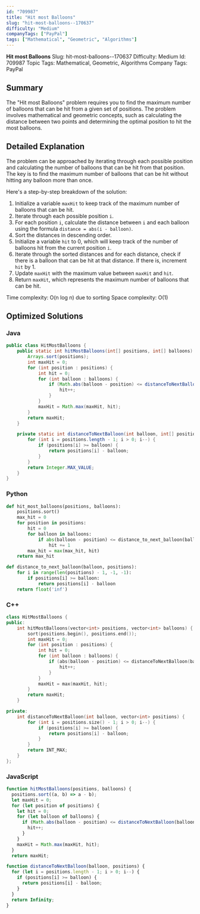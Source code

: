 ```yaml
---
id: "709987"
title: "Hit most Balloons"
slug: "hit-most-balloons--170637"
difficulty: "Medium"
companyTags: ["PayPal"]
tags: ["Mathematical", "Geometric", "Algorithms"]
---
```


**Hit most Balloons**
 Slug: hit-most-balloons--170637
Difficulty: Medium
Id: 709987
Topic Tags: Mathematical, Geometric, Algorithms
Company Tags: PayPal

## Summary
The "Hit most Balloons" problem requires you to find the maximum number of balloons that can be hit from a given set of positions. The problem involves mathematical and geometric concepts, such as calculating the distance between two points and determining the optimal position to hit the most balloons.

## Detailed Explanation
The problem can be approached by iterating through each possible position and calculating the number of balloons that can be hit from that position. The key is to find the maximum number of balloons that can be hit without hitting any balloon more than once.

Here's a step-by-step breakdown of the solution:

1. Initialize a variable `maxHit` to keep track of the maximum number of balloons that can be hit.
2. Iterate through each possible position `i`.
3. For each position `i`, calculate the distance between `i` and each balloon using the formula `distance = abs(i - balloon)`.
4. Sort the distances in descending order.
5. Initialize a variable `hit` to 0, which will keep track of the number of balloons hit from the current position `i`.
6. Iterate through the sorted distances and for each distance, check if there is a balloon that can be hit at that distance. If there is, increment `hit` by 1.
7. Update `maxHit` with the maximum value between `maxHit` and `hit`.
8. Return `maxHit`, which represents the maximum number of balloons that can be hit.

Time complexity: O(n log n) due to sorting
Space complexity: O(1)

## Optimized Solutions

### Java
```java
public class HitMostBalloons {
    public static int hitMostBalloons(int[] positions, int[] balloons) {
        Arrays.sort(positions);
        int maxHit = 0;
        for (int position : positions) {
            int hit = 0;
            for (int balloon : balloons) {
                if (Math.abs(balloon - position) <= distanceToNextBalloon(balloon, positions)) {
                    hit++;
                }
            }
            maxHit = Math.max(maxHit, hit);
        }
        return maxHit;
    }

    private static int distanceToNextBalloon(int balloon, int[] positions) {
        for (int i = positions.length - 1; i > 0; i--) {
            if (positions[i] >= balloon) {
                return positions[i] - balloon;
            }
        }
        return Integer.MAX_VALUE;
    }
}
```

### Python
```python
def hit_most_balloons(positions, balloons):
    positions.sort()
    max_hit = 0
    for position in positions:
        hit = 0
        for balloon in balloons:
            if abs(balloon - position) <= distance_to_next_balloon(balloon, positions):
                hit += 1
        max_hit = max(max_hit, hit)
    return max_hit

def distance_to_next_balloon(balloon, positions):
    for i in range(len(positions) - 1, -1, -1):
        if positions[i] >= balloon:
            return positions[i] - balloon
    return float('inf')
```

### C++
```cpp
class HitMostBalloons {
public:
    int hitMostBalloons(vector<int> positions, vector<int> balloons) {
        sort(positions.begin(), positions.end());
        int maxHit = 0;
        for (int position : positions) {
            int hit = 0;
            for (int balloon : balloons) {
                if (abs(balloon - position) <= distanceToNextBalloon(balloon, positions)) {
                    hit++;
                }
            }
            maxHit = max(maxHit, hit);
        }
        return maxHit;
    }

private:
    int distanceToNextBalloon(int balloon, vector<int> positions) {
        for (int i = positions.size() - 1; i > 0; i--) {
            if (positions[i] >= balloon) {
                return positions[i] - balloon;
            }
        }
        return INT_MAX;
    }
};
```

### JavaScript
```javascript
function hitMostBalloons(positions, balloons) {
  positions.sort((a, b) => a - b);
  let maxHit = 0;
  for (let position of positions) {
    let hit = 0;
    for (let balloon of balloons) {
      if (Math.abs(balloon - position) <= distanceToNextBalloon(balloon, positions)) {
        hit++;
      }
    }
    maxHit = Math.max(maxHit, hit);
  }
  return maxHit;

function distanceToNextBalloon(balloon, positions) {
  for (let i = positions.length - 1; i > 0; i--) {
    if (positions[i] >= balloon) {
      return positions[i] - balloon;
    }
  }
  return Infinity;
}
```